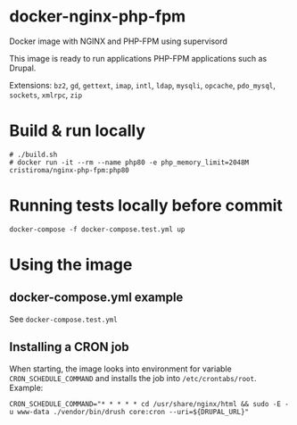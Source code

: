 # docker-nginx-php-fpm
Docker image with NGINX and PHP-FPM using supervisord

This image is ready to run applications PHP-FPM applications such as Drupal.

Extensions: `bz2`, `gd`, `gettext`, `imap`, `intl`, `ldap`, `mysqli`, `opcache`, `pdo_mysql`, `sockets`, `xmlrpc`, `zip`

# Build & run locally

```shell
# ./build.sh
# docker run -it --rm --name php80 -e php_memory_limit=2048M cristiroma/nginx-php-fpm:php80
```

# Running tests locally before commit

```
docker-compose -f docker-compose.test.yml up
```

# Using the image

## docker-compose.yml example

See `docker-compose.test.yml`

## Installing a CRON job

When starting, the image looks into environment for variable `CRON_SCHEDULE_COMMAND` and installs the job  into `/etc/crontabs/root`. Example:

```dotenv
CRON_SCHEDULE_COMMAND="* * * * * cd /usr/share/nginx/html && sudo -E -u www-data ./vendor/bin/drush core:cron --uri=${DRUPAL_URL}"
```